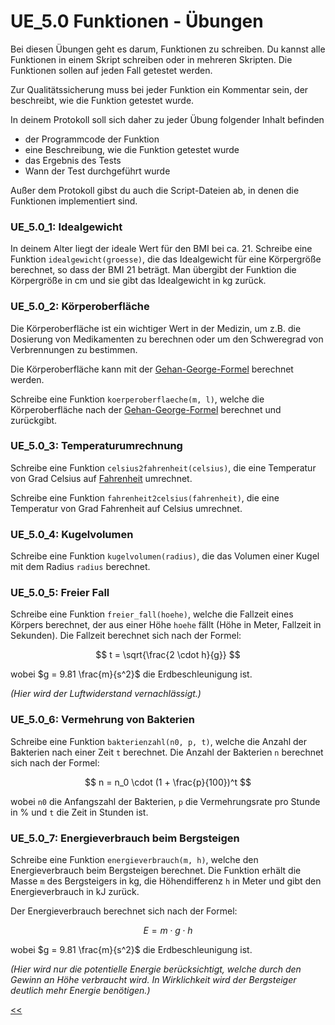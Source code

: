 # UE_5.0 Funktionen - Übungen

Bei diesen Übungen geht es darum, Funktionen zu schreiben.
Du kannst alle Funktionen in einem Skript schreiben oder in mehreren Skripten.
Die Funktionen sollen auf jeden Fall getestet werden.

Zur Qualitätssicherung muss bei jeder Funktion ein Kommentar
sein, der beschreibt, wie die Funktion getestet wurde.

In deinem Protokoll soll sich daher zu jeder Übung folgender Inhalt befinden
- der Programmcode der Funktion
- eine Beschreibung, wie die Funktion getestet wurde
- das Ergebnis des Tests
- Wann der Test durchgeführt wurde

Außer dem Protokoll gibst du auch die Script-Dateien ab,
in denen die Funktionen implementiert sind.


### UE_5.0_1: Idealgewicht

In deinem Alter liegt der ideale Wert für den BMI bei ca. 21.
Schreibe eine Funktion `idealgewicht(groesse)`, die das Idealgewicht
für eine Körpergröße berechnet, so dass der BMI 21 beträgt.
Man übergibt der Funktion die Körpergröße in cm 
und sie gibt das Idealgewicht in kg zurück.

### UE_5.0_2: Körperoberfläche

Die Körperoberfläche ist ein wichtiger Wert in der Medizin,
um z.B. die Dosierung von Medikamenten zu berechnen
oder um den Schweregrad von Verbrennungen zu bestimmen.

Die Körperoberfläche kann mit der 
[Gehan-George-Formel](https://de.wikipedia.org/wiki/K%C3%B6rperoberfl%C3%A4che)
 berechnet werden.

Schreibe eine Funktion `koerperoberflaeche(m, l)`, 
welche die Körperoberfläche nach der
[Gehan-George-Formel](https://de.wikipedia.org/wiki/K%C3%B6rperoberfl%C3%A4che)
berechnet und zurückgibt.

### UE_5.0_3: Temperaturumrechnung

Schreibe eine Funktion `celsius2fahrenheit(celsius)`,
die eine Temperatur von Grad Celsius auf 
[Fahrenheit](https://de.wikipedia.org/wiki/Grad_Fahrenheit)
umrechnet.

Schreibe eine Funktion `fahrenheit2celsius(fahrenheit)`,
die eine Temperatur von Grad Fahrenheit auf Celsius umrechnet.

### UE_5.0_4: Kugelvolumen

Schreibe eine Funktion `kugelvolumen(radius)`,
die das Volumen einer Kugel mit dem Radius `radius` berechnet.

### UE_5.0_5: Freier Fall

Schreibe eine Funktion `freier_fall(hoehe)`,
welche die Fallzeit eines Körpers berechnet, der aus einer Höhe `hoehe` fällt
(Höhe in Meter, Fallzeit in Sekunden).
Die Fallzeit berechnet sich nach der Formel:

$$
t = \sqrt{\frac{2 \cdot h}{g}}
$$

wobei $g = 9.81 \frac{m}{s^2}$ die Erdbeschleunigung ist.

*(Hier wird der Luftwiderstand vernachlässigt.)*

### UE_5.0_6: Vermehrung von Bakterien

Schreibe eine Funktion `bakterienzahl(n0, p, t)`,
welche die Anzahl der Bakterien nach einer Zeit `t` berechnet.
Die Anzahl der Bakterien `n` berechnet sich nach der Formel:

$$
n = n_0 \cdot (1 + \frac{p}{100})^t
$$

wobei `n0` die Anfangszahl der Bakterien, `p` die Vermehrungsrate pro Stunde in %
und `t` die Zeit in Stunden ist.

### UE_5.0_7: Energieverbrauch beim Bergsteigen

Schreibe eine Funktion `energieverbrauch(m, h)`,
welche den Energieverbrauch beim Bergsteigen berechnet.
Die Funktion erhält die Masse `m` des Bergsteigers in kg,
die Höhendifferenz `h` in Meter und gibt den Energieverbrauch in kJ zurück.

Der Energieverbrauch berechnet sich nach der Formel:

$$
E = m \cdot g \cdot h
$$

wobei $g = 9.81 \frac{m}{s^2}$ die Erdbeschleunigung ist.

*(Hier wird nur die potentielle Energie berücksichtigt, 
welche durch den Gewinn an Höhe verbraucht wird. 
In Wirklichkeit wird der Bergsteiger deutlich mehr Energie benötigen.)*







[<<](../skriptum/5.0_Funktionen.md)